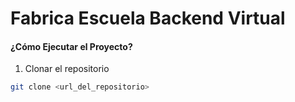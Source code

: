 # Fabrica Escuela Backend Virtual

#### ¿Cómo Ejecutar el Proyecto?

1. Clonar el repositorio

```bash
git clone <url_del_repositorio>
```


